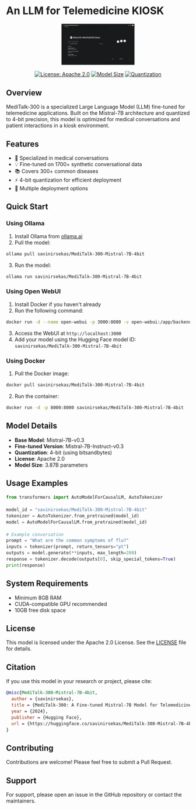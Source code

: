 # An LLM for Telemedicine KIOSK

<div align="center">
  <img src="https://github.com/srinivassake/telemedicine-kiosk/blob/main/Screenshot.png" width="200"/>
  
  [![License: Apache 2.0](https://img.shields.io/badge/License-Apache_2.0-blue.svg)](https://opensource.org/licenses/Apache-2.0)
  [![Model Size](https://img.shields.io/badge/Model%20Size-3.87B%20params-brightgreen)](https://huggingface.co/savinirsekas/MediTalk-300-Mistral-7B-4bit)
  [![Quantization](https://img.shields.io/badge/Quantization-4bit-orange)](https://huggingface.co/savinirsekas/MediTalk-300-Mistral-7B-4bit)
</div>

## Overview

MediTalk-300 is a specialized Large Language Model (LLM) fine-tuned for telemedicine applications. Built on the Mistral-7B architecture and quantized to 4-bit precision, this model is optimized for medical conversations and patient interactions in a kiosk environment.

## Features

- 🏥 Specialized in medical conversations
- 💡 Fine-tuned on 1700+ synthetic conversational data
- 📚 Covers 300+ common diseases
- ⚡ 4-bit quantization for efficient deployment
- 🔧 Multiple deployment options

## Quick Start

### Using Ollama

1. Install Ollama from [ollama.ai](https://ollama.ai)
2. Pull the model:
```bash
ollama pull savinirsekas/MediTalk-300-Mistral-7B-4bit
```
3. Run the model:
```bash
ollama run savinirsekas/MediTalk-300-Mistral-7B-4bit
```

### Using Open WebUI

1. Install Docker if you haven't already
2. Run the following command:
```bash
docker run -d --name open-webui -p 3000:8080 -v open-webui:/app/backend/data --restart always ghcr.io/open-webui/open-webui:main
```
3. Access the WebUI at `http://localhost:3000`
4. Add your model using the Hugging Face model ID: `savinirsekas/MediTalk-300-Mistral-7B-4bit`

### Using Docker

1. Pull the Docker image:
```bash
docker pull savinirsekas/MediTalk-300-Mistral-7B-4bit
```
2. Run the container:
```bash
docker run -d -p 8000:8000 savinirsekas/MediTalk-300-Mistral-7B-4bit
```

## Model Details

- **Base Model**: Mistral-7B-v0.3
- **Fine-tuned Version**: Mistral-7B-Instruct-v0.3
- **Quantization**: 4-bit (using bitsandbytes)
- **License**: Apache 2.0
- **Model Size**: 3.87B parameters

## Usage Examples

```python
from transformers import AutoModelForCausalLM, AutoTokenizer

model_id = "savinirsekas/MediTalk-300-Mistral-7B-4bit"
tokenizer = AutoTokenizer.from_pretrained(model_id)
model = AutoModelForCausalLM.from_pretrained(model_id)

# Example conversation
prompt = "What are the common symptoms of flu?"
inputs = tokenizer(prompt, return_tensors="pt")
outputs = model.generate(**inputs, max_length=200)
response = tokenizer.decode(outputs[0], skip_special_tokens=True)
print(response)
```

## System Requirements

- Minimum 8GB RAM
- CUDA-compatible GPU recommended
- 10GB free disk space

## License

This model is licensed under the Apache 2.0 License. See the [LICENSE](LICENSE) file for details.

## Citation

If you use this model in your research or project, please cite:

```bibtex
@misc{MediTalk-300-Mistral-7B-4bit,
  author = {savinirsekas},
  title = {MediTalk-300: A Fine-tuned Mistral-7B Model for Telemedicine},
  year = {2024},
  publisher = {Hugging Face},
  url = {https://huggingface.co/savinirsekas/MediTalk-300-Mistral-7B-4bit}
}
```

## Contributing

Contributions are welcome! Please feel free to submit a Pull Request.

## Support

For support, please open an issue in the GitHub repository or contact the maintainers.